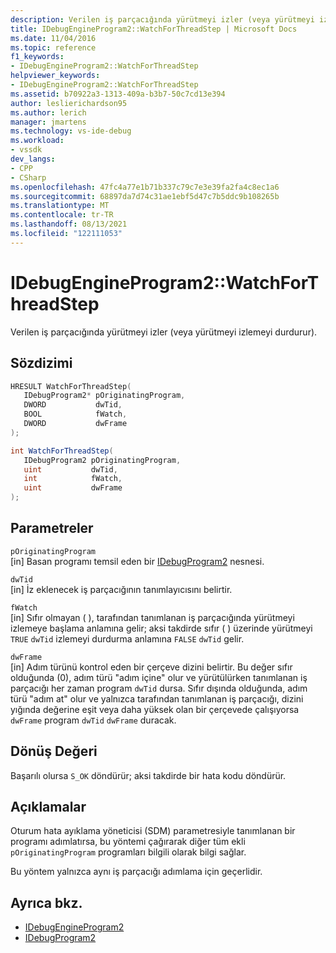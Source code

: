 ```yaml
---
description: Verilen iş parçacığında yürütmeyi izler (veya yürütmeyi izlemeyi durdurur).
title: IDebugEngineProgram2::WatchForThreadStep | Microsoft Docs
ms.date: 11/04/2016
ms.topic: reference
f1_keywords:
- IDebugEngineProgram2::WatchForThreadStep
helpviewer_keywords:
- IDebugEngineProgram2::WatchForThreadStep
ms.assetid: b70922a3-1313-409a-b3b7-50c7cd13e394
author: leslierichardson95
ms.author: lerich
manager: jmartens
ms.technology: vs-ide-debug
ms.workload:
- vssdk
dev_langs:
- CPP
- CSharp
ms.openlocfilehash: 47fc4a77e1b71b337c79c7e3e39fa2fa4c8ec1a6
ms.sourcegitcommit: 68897da7d74c31ae1ebf5d47c7b5ddc9b108265b
ms.translationtype: MT
ms.contentlocale: tr-TR
ms.lasthandoff: 08/13/2021
ms.locfileid: "122111053"
---
```

# <a name="idebugengineprogram2watchforthreadstep"></a>IDebugEngineProgram2::WatchForThreadStep
Verilen iş parçacığında yürütmeyi izler (veya yürütmeyi izlemeyi durdurur).

## <a name="syntax"></a>Sözdizimi

```cpp
HRESULT WatchForThreadStep( 
   IDebugProgram2* pOriginatingProgram,
   DWORD           dwTid,
   BOOL            fWatch,
   DWORD           dwFrame
);
```

```csharp
int WatchForThreadStep( 
   IDebugProgram2 pOriginatingProgram,
   uint           dwTid,
   int            fWatch,
   uint           dwFrame
);
```

## <a name="parameters"></a>Parametreler
`pOriginatingProgram`\
[in] Basan programı temsil eden bir [IDebugProgram2](../../../extensibility/debugger/reference/idebugprogram2.md) nesnesi.

`dwTid`\
[in] İz eklenecek iş parçacığının tanımlayıcısını belirtir.

`fWatch`\
[in] Sıfır olmayan ( ), tarafından tanımlanan iş parçacığında yürütmeyi izlemeye başlama anlamına gelir; aksi takdirde sıfır ( ) üzerinde yürütmeyi `TRUE` `dwTid` izlemeyi durdurma anlamına `FALSE` `dwTid` gelir.

`dwFrame`\
[in] Adım türünü kontrol eden bir çerçeve dizini belirtir. Bu değer sıfır olduğunda (0), adım türü "adım içine" olur ve yürütülürken tanımlanan iş parçacığı her zaman program `dwTid` dursa. Sıfır dışında olduğunda, adım türü "adım at" olur ve yalnızca tarafından tanımlanan iş parçacığı, dizini yığında değerine eşit veya daha yüksek olan bir çerçevede çalışıyorsa `dwFrame` program `dwTid` `dwFrame` duracak.

## <a name="return-value"></a>Dönüş Değeri
 Başarılı olursa `S_OK` döndürür; aksi takdirde bir hata kodu döndürür.

## <a name="remarks"></a>Açıklamalar
 Oturum hata ayıklama yöneticisi (SDM) parametresiyle tanımlanan bir programı adımlatırsa, bu yöntemi çağırarak diğer tüm ekli `pOriginatingProgram` programları bilgili olarak bilgi sağlar.

 Bu yöntem yalnızca aynı iş parçacığı adımlama için geçerlidir.

## <a name="see-also"></a>Ayrıca bkz.
- [IDebugEngineProgram2](../../../extensibility/debugger/reference/idebugengineprogram2.md)
- [IDebugProgram2](../../../extensibility/debugger/reference/idebugprogram2.md)

